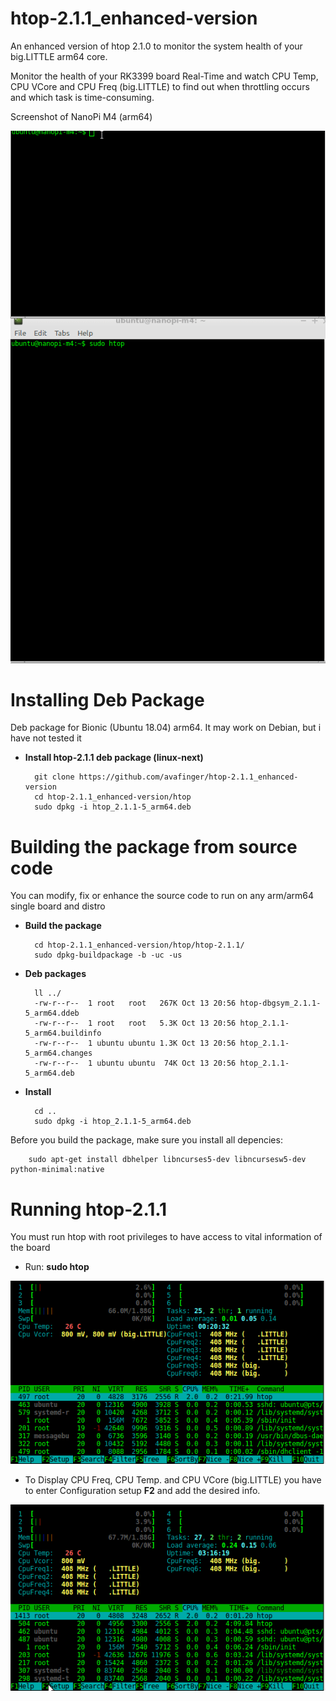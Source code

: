 # htop-2.1.1_enhanced-version
An enhanced version of htop 2.1.0 to monitor the system health of your big.LITTLE arm64 core.

Monitor the health of your RK3399 board Real-Time and watch CPU Temp, CPU VCore and CPU Freq (big.LITTLE) to find out when throttling occurs and which task is time-consuming.

Screenshot of NanoPi M4 (arm64)

![NanoPi M4 7z benchmark](https://github.com/avafinger/htop-2.1.1_enhanced-version/raw/master/img/nanopi-m4.gif)

# Installing Deb Package
Deb package for Bionic (Ubuntu 18.04) arm64. It may work on Debian, but i have not tested it

* **Install htop-2.1.1 deb package (linux-next)**


		git clone https://github.com/avafinger/htop-2.1.1_enhanced-version
		cd htop-2.1.1_enhanced-version/htop
		sudo dpkg -i htop_2.1.1-5_arm64.deb



# Building the package from source code

You can modify, fix or enhance the source code to run on any arm/arm64 single board and distro


* **Build the package**


		cd htop-2.1.1_enhanced-version/htop/htop-2.1.1/
		sudo dpkg-buildpackage -b -uc -us


* **Deb packages**


		ll ../
		-rw-r--r--  1 root   root   267K Oct 13 20:56 htop-dbgsym_2.1.1-5_arm64.ddeb
		-rw-r--r--  1 root   root   5.3K Oct 13 20:56 htop_2.1.1-5_arm64.buildinfo
		-rw-r--r--  1 ubuntu ubuntu 1.3K Oct 13 20:56 htop_2.1.1-5_arm64.changes
		-rw-r--r--  1 ubuntu ubuntu  74K Oct 13 20:56 htop_2.1.1-5_arm64.deb


* **Install**


		cd ..
		sudo dpkg -i htop_2.1.1-5_arm64.deb



Before you build the package, make sure you install all depencies:


        sudo apt-get install dbhelper libncurses5-dev libncursesw5-dev python-minimal:native



# Running htop-2.1.1

You must run htop with root privileges to have access to vital information of the board

* Run: **sudo htop**

![Htop setup](https://github.com/avafinger/htop-2.1.1_enhanced-version/raw/master/img/vcore.gif)


* To Display CPU Freq, CPU Temp. and CPU VCore (big.LITTLE) you have to enter Configuration setup **F2**
and add the desired info.

![Htop setup](https://github.com/avafinger/htop-2.1.1_enhanced-version/raw/master/img/htop_setup.gif)

